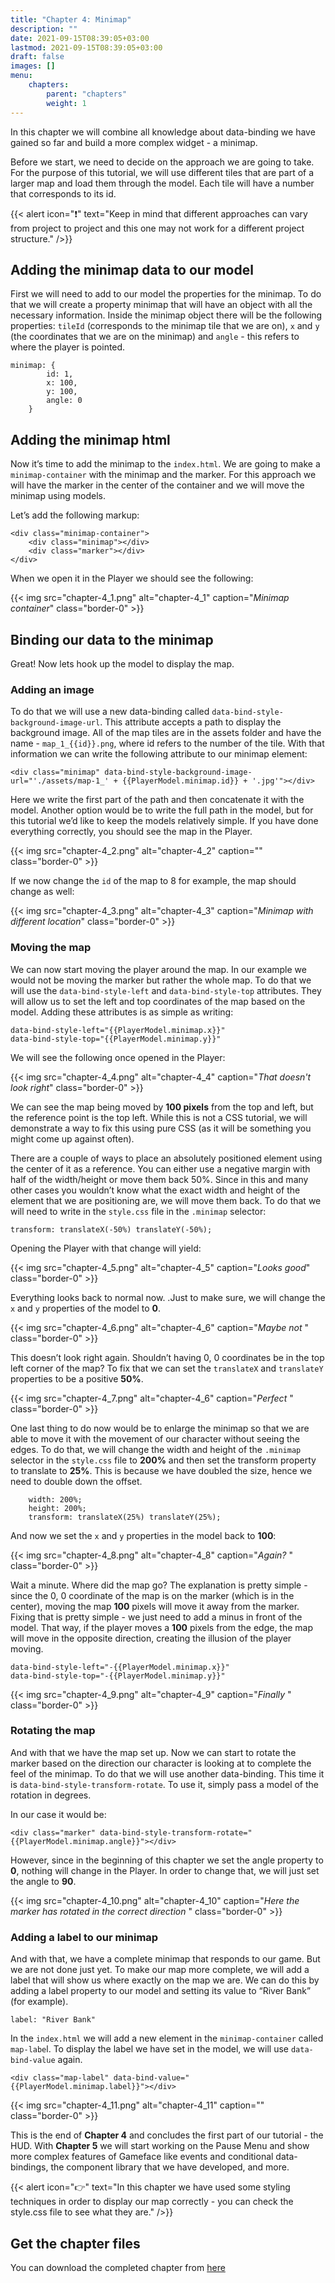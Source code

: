 ```yaml
---
title: "Chapter 4: Minimap"
description: ""
date: 2021-09-15T08:39:05+03:00
lastmod: 2021-09-15T08:39:05+03:00
draft: false
images: []
menu:
    chapters:
        parent: "chapters"
        weight: 1
---
```


In this chapter we will combine all knowledge about data-binding we have gained so far and build a more complex widget - a minimap.

Before we start, we need to decide on the approach we are going to take. For the purpose of this tutorial, we will use different tiles that are part of a larger map and load them through the model. Each tile will have a number that corresponds to its id.

{{< alert icon="❗" text="Keep in mind that different approaches can vary from project to project and this one may not work for a different project structure." />}}

## Adding the minimap data to our model

First we will need to add to our model the properties for the minimap. To do that we will create a property minimap that will have an object with all the necessary information. Inside the minimap object there will be the following properties: `tileId` (corresponds to the minimap tile that we are on), `x` and `y` (the coordinates that we are on the minimap) and `angle` - this refers to where the player is pointed.

```
minimap: {
        id: 1,
        x: 100,
        y: 100,
        angle: 0
    }
```

## Adding the minimap html

Now it’s time to add the minimap to the `index.html`. We are going to make a `minimap-container` with the minimap and the marker. For this approach we will have the marker in the center of the container and we will move the minimap using models.

Let’s add the following markup:

```
<div class="minimap-container">
    <div class="minimap"></div>
    <div class="marker"></div>
</div>
```

When we open it in the Player we should see the following:

{{< img src="chapter-4_1.png" alt="chapter-4_1" caption="<em>Minimap container</em>" class="border-0" >}}

## Binding our data to the minimap

Great! Now lets hook up the model to display the map.

### Adding an image

To do that we will use a new data-binding called `data-bind-style-background-image-url`. This attribute accepts a path to display the background image. All of the map tiles are in the assets folder and have the name - `map_1_{{id}}.png`, where id refers to the number of the tile. With that information we can write the following attribute to our minimap element:

```
<div class="minimap" data-bind-style-background-image-url="'./assets/map-1_' + {{PlayerModel.minimap.id}} + '.jpg'"></div>
```

Here we write the first part of the path and then concatenate it with the model. Another option would be to write the full path in the model, but for this tutorial we’d like to keep the models relatively simple. If you have done everything correctly, you should see the map in the Player.

{{< img src="chapter-4_2.png" alt="chapter-4_2" caption="" class="border-0" >}}

If we now change the `id` of the map to 8 for example, the map should change as well:

{{< img src="chapter-4_3.png" alt="chapter-4_3" caption="<em>Minimap with different location</em>" class="border-0" >}}

### Moving the map

We can now start moving the player around the map. In our example we would not be moving the marker but rather the whole map. To do that we will use the `data-bind-style-left` and `data-bind-style-top` attributes. They will allow us to set the left and top coordinates of the map based on the model. Adding these attributes is as simple as writing:

```
data-bind-style-left="{{PlayerModel.minimap.x}}"
data-bind-style-top="{{PlayerModel.minimap.y}}"
```

We will see the following once opened in the Player:

{{< img src="chapter-4_4.png" alt="chapter-4_4" caption="<em>That doesn't look right</em>" class="border-0" >}}

We can see the map being moved by **100 pixels** from the top and left, but the reference point is the top left. While this is not a CSS tutorial, we will demonstrate a way to fix this using pure CSS (as it will be something you might come up against often).

There are a couple of ways to place an absolutely positioned element using the center of it as a reference. You can either use a negative margin with half of the width/height or move them back 50%. Since in this and many other cases you wouldn’t know what the exact width and height of the element that we are positioning are, we will move them back. To do that we will need to write in the `style.css` file in the `.minimap` selector:

```
transform: translateX(-50%) translateY(-50%);
```

Opening the Player with that change will yield:

{{< img src="chapter-4_5.png" alt="chapter-4_5" caption="<em>Looks good</em>" class="border-0" >}}

Everything looks back to normal now. .Just to make sure, we will change the `x` and `y` properties of the model to **0**.

{{< img src="chapter-4_6.png" alt="chapter-4_6" caption="<em>Maybe not </em>" class="border-0" >}}

This doesn’t look right again. Shouldn’t having 0, 0 coordinates be in the top left corner of the map? To fix that we can set the `translateX` and `translateY` properties to be a positive **50%**.

{{< img src="chapter-4_7.png" alt="chapter-4_6" caption="<em>Perfect </em>" class="border-0" >}}

One last thing to do now would be to enlarge the minimap so that we are able to move it with the movement of our character without seeing the edges. To do that, we will change the width and height of the `.minimap` selector in the `style.css` file to **200%** and then set the transform property to translate to **25%**. This is because we have doubled the size, hence we need to double down the offset.

```
    width: 200%;
    height: 200%;
    transform: translateX(25%) translateY(25%);
```

And now we set the `x` and `y` properties in the model back to **100**:

{{< img src="chapter-4_8.png" alt="chapter-4_8" caption="<em>Again? </em>" class="border-0" >}}

Wait a minute. Where did the map go? The explanation is pretty simple - since the 0, 0 coordinate of the map is on the marker (which is in the center), moving the map **100** pixels will move it away from the marker. Fixing that is pretty simple - we just need to add a minus in front of the model. That way, if the player moves a **100** pixels from the edge, the map will move in the opposite direction, creating the illusion of the player moving.

```
data-bind-style-left="-{{PlayerModel.minimap.x}}"
data-bind-style-top="-{{PlayerModel.minimap.y}}"
```

{{< img src="chapter-4_9.png" alt="chapter-4_9" caption="<em>Finally </em>" class="border-0" >}}

### Rotating the map

And with that we have the map set up. Now we can start to rotate the marker based on the direction our character is looking at to complete the feel of the minimap. To do that we will use another data-binding. This time it is `data-bind-style-transform-rotate`. To use it, simply pass a model of the rotation in degrees.

In our case it would be:

```
<div class="marker" data-bind-style-transform-rotate="{{PlayerModel.minimap.angle}}"></div>
```

However, since in the beginning of this chapter we set the angle property to **0**, nothing will change in the Player. In order to change that, we will just set the angle to **90**.

{{< img src="chapter-4_10.png" alt="chapter-4_10" caption="<em>Here the marker has rotated in the correct direction </em>" class="border-0" >}}

### Adding a label to our minimap

And with that, we have a complete minimap that responds to our game. But we are not done just yet. To make our map more complete, we will add a label that will show us where exactly on the map we are. We can do this by adding a label property to our model and setting its value to “River Bank” (for example).

```
label: "River Bank"
```

In the `index.html` we will add a new element in the `minimap-container` called `map-labe`l. To display the label we have set in the model, we will use `data-bind-value` again.

```
<div class="map-label" data-bind-value="{{PlayerModel.minimap.label}}"></div>
```

{{< img src="chapter-4_11.png" alt="chapter-4_11" caption="" class="border-0" >}}

This is the end of **Chapter 4** and concludes the first part of our tutorial - the HUD. With **Chapter 5** we will start working on the Pause Menu and show more complex features of Gameface like events and conditional data-bindings, the component library that we have developed, and more.

{{< alert icon="👉" text="In this chapter we have used some styling techniques in order to display our map correctly - you can check the style.css file to see what they are." />}}

## Get the chapter files

You can download the completed chapter from [here](https://github.com/CoherentLabs/StarterGuide/raw/master/files/chapter_4/chapter_4.zip)
